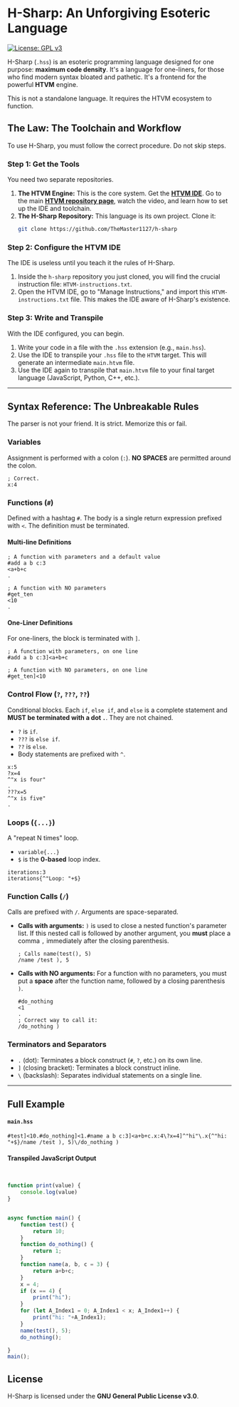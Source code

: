 # H-Sharp: An Unforgiving Esoteric Language

[![License: GPL v3](https://img.shields.io/badge/License-GPLv3-blue.svg)](https://www.gnu.org/licenses/gpl-3.0)

H-Sharp (`.hss`) is an esoteric programming language designed for one purpose: **maximum code density**. It's a language for one-liners, for those who find modern syntax bloated and pathetic. It's a frontend for the powerful **HTVM** engine.

This is not a standalone language. It requires the HTVM ecosystem to function.

## The Law: The Toolchain and Workflow
To use H-Sharp, you must follow the correct procedure. Do not skip steps.

### Step 1: Get the Tools
You need two separate repositories.

1.  **The HTVM Engine:** This is the core system. Get the **[HTVM IDE](https://github.com/TheMaster1127/HT-IDE)**. Go to the main **[HTVM repository page](https://github.com/TheMaster1127/HTVM)**, watch the video, and learn how to set up the IDE and toolchain.
2.  **The H-Sharp Repository:** This language is its own project. Clone it:
    ```bash
    git clone https://github.com/TheMaster1127/h-sharp
    ```

### Step 2: Configure the HTVM IDE
The IDE is useless until you teach it the rules of H-Sharp.

1.  Inside the `h-sharp` repository you just cloned, you will find the crucial instruction file: `HTVM-instructions.txt`.
2.  Open the HTVM IDE, go to "Manage Instructions," and import this `HTVM-instructions.txt` file. This makes the IDE aware of H-Sharp's existence.

### Step 3: Write and Transpile
With the IDE configured, you can begin.

1.  Write your code in a file with the `.hss` extension (e.g., `main.hss`).
2.  Use the IDE to transpile your `.hss` file to the `HTVM` target. This will generate an intermediate `main.htvm` file.
3.  Use the IDE again to transpile that `main.htvm` file to your final target language (JavaScript, Python, C++, etc.).

---

## Syntax Reference: The Unbreakable Rules
The parser is not your friend. It is strict. Memorize this or fail.

### Variables
Assignment is performed with a colon (`:`). **NO SPACES** are permitted around the colon.
```hss
; Correct.
x:4
```

### Functions (`#`)
Defined with a hashtag `#`. The body is a single return expression prefixed with `<`. The definition must be terminated.

#### Multi-line Definitions
```hss
; A function with parameters and a default value
#add a b c:3
<a+b+c
.

; A function with NO parameters
#get_ten
<10
.
```

#### One-Liner Definitions
For one-liners, the block is terminated with `]`.
```hss
; A function with parameters, on one line
#add a b c:3]<a+b+c

; A function with NO parameters, on one line
#get_ten]<10
```

### Control Flow (`?`, `???`, `??`)
Conditional blocks. Each `if`, `else if`, and `else` is a complete statement and **MUST be terminated with a dot `.`**. They are not chained.
- `?` is `if`.
- `???` is `else if`.
- `??` is `else`.
- Body statements are prefixed with `^`.
```hss
x:5
?x=4
^"x is four"
.
???x=5
^"x is five"
.
```

### Loops (`{...}`)
A "repeat N times" loop.
- `variable{...}`
- `$` is the **0-based** loop index.
```hss
iterations:3
iterations{^"Loop: "+$}
```

### Function Calls (`/`)
Calls are prefixed with `/`. Arguments are space-separated.

-   **Calls with arguments:** `)` is used to close a nested function's parameter list. If this nested call is followed by another argument, you **must** place a comma `,` immediately after the closing parenthesis.
    ```hss
    ; Calls name(test(), 5)
    /name /test ), 5
    ```
-   **Calls with NO arguments:** For a function with no parameters, you must put a **space** after the function name, followed by a closing parenthesis `)`.
    ```hss
    #do_nothing
    <1
    .
    ; Correct way to call it:
    /do_nothing )
    ```

### Terminators and Separators
-   `.` (dot): Terminates a block construct (`#`, `?`, etc.) on its own line.
-   `]` (closing bracket): Terminates a block construct inline.
-   `\` (backslash): Separates individual statements on a single line.

---

## Full Example

#### `main.hss`
```hss
#test]<10.#do_nothing]<1.#name a b c:3]<a+b+c.x:4\?x=4]^"hi"\.x{^"hi: "+$}/name /test ), 5)\/do_nothing )
```

#### Transpiled JavaScript Output
```javascript


function print(value) {
    console.log(value)
}


async function main() {
    function test() {
        return 10;
    }
    function do_nothing() {
        return 1;
    }
    function name(a, b, c = 3) {
        return a+b+c;
    }
    x = 4;
    if (x == 4) {
        print("hi");
    }
    for (let A_Index1 = 0; A_Index1 < x; A_Index1++) {
        print("hi: "+A_Index1);
    }
    name(test(), 5);
    do_nothing();

}
main();
```

## License
H-Sharp is licensed under the **GNU General Public License v3.0**.